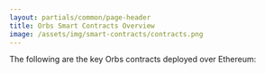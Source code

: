 ```yaml
---
layout: partials/common/page-header
title: Orbs Smart Contracts Overview
image: /assets/img/smart-contracts/contracts.png
---
```


The following are the key Orbs contracts deployed over Ethereum:
